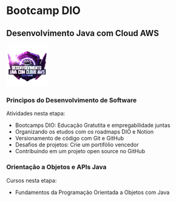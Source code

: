 <!--
<p><div><h1>Bootcamp</h1><img src="images/logo-dio.jpeg" width="90"/></div></p>
-->

# Bootcamp DIO

## Desenvolvimento Java com Cloud AWS
<img src="images/logo-bootcamp.webp" width="110" aligin="center"/>

### Princìpos do Desenvolvimento de Software
Atividades nesta etapa:
- Bootcamps DIO: Educação Gratutita e empregabilidade juntas
- Organizando os etudos com os roadmaps DIO e Notion
- Versionamento de código com Git e GitHub
- Desafios de projetos: Crie um portifólio vencedor
- Contribuindo em um projeto open source no GitHub

### Orientação a Objetos e APIs Java

Cursos nesta etapa:

+ Fundamentos da Programação Orientada a Objetos com Java